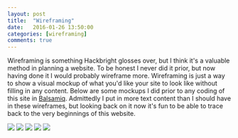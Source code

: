 ```yaml
---
layout: post
title:  "Wireframing"
date:   2016-01-26 13:50:00
categories: [wireframing]
comments: true
---
```


Wireframing is something Hackbright glosses over, but I think it's a valuable method in planning a website. To be honest I never did it prior, but now having done it I would probably wireframe more. Wireframing is just a way to show a visual mockup of what you'd like your site to look like without filling in any content. Below are some mockups I did prior to any coding of this site in [Balsamiq][balsamiq]. Admittedly I put in more text content than I should have in these wireframes, but looking back on it now it's fun to be able to trace back to the very beginnings of this website.

<img src="{{url}}/images/mockup1.png" class="img-responsive" />

<img src="{{url}}/images/mockup2.png" class="img-responsive" />

<img src="{{url}}/images/mockup3.png" class="img-responsive" />

<img src="{{url}}/images/mockup4.png" class="img-responsive" />

<img src="{{url}}/images/mockup5.png" class="img-responsive" />

[balsamiq]: https://balsamiq.com/
